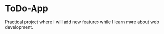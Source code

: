 # ToDo-App
Practical project where I will add new features while I learn more about web development.
